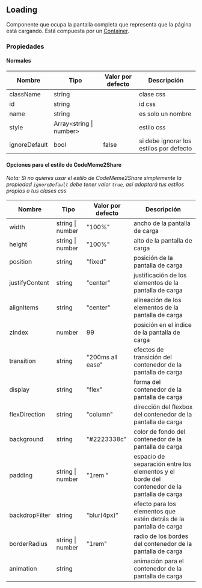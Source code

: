 ## Loading

Componente que ocupa la pantalla completa que representa que la página está cargando. Está compuesta por un [Container](https://).

### Propiedades

#### Normales

| Nombre        | Tipo                    | Valor por defecto | Descripción                             |
| ------------- | ----------------------- | ----------------- | --------------------------------------- |
| className     | string                  |                   | clase css                               |
| id            | string                  |                   | id css                                  |
| name          | string                  |                   | es solo un nombre                       |
| style         | Array<string \| number> |                   | estilo css                              |
| ignoreDefault | bool                    | false             | si debe ignorar los estilos por defecto |

#### Opciones para el estilo de CodeMeme2Share

_Nota: Si no quieres usar el estilo de CodeMeme2Share simplemente la propiedad `ignoreDefault` debe tener valor `true`, así adoptará tus estilos propios o tus clases css_

| Nombre         | Tipo             | Valor por defecto | Descripción                                                                                 |
| -------------- | ---------------- | ----------------- | ------------------------------------------------------------------------------------------- |
| width          | string \| number | "100%"            | ancho de la pantalla de carga                                                               |
| height         | string \| number | "100%"            | alto de la pantalla de carga                                                                |
| position       | string           | "fixed"           | posición de la pantalla de carga                                                            |
| justifyContent | string           | "center"          | justificación de los elementos de la pantalla de carga                                      |
| alignItems     | string           | "center"          | alineación de los elementos de la pantalla de carga                                         |
| zIndex         | number           | 99                | posición en el índice de la pantalla de carga                                               |
| transition     | string           | "200ms all ease"  | efectos de transición del contenedor de la pantalla de carga                                |
| display        | string           | "flex"            | forma del contenedor de la pantalla de carga                                                |
| flexDirection  | string           | "column"          | dirección del flexbox del contenedor de la pantalla de carga                                |
| background     | string           | "#2223338c"       | color de fondo del contenedor de la pantalla de carga                                       |
| padding        | string \| number | "1rem "           | espacio de separación entre los elementos y el borde del contenedor de la pantalla de carga |
| backdropFilter | string           | "blur(4px)"       | efecto para los elementos que estén detrás de la pantalla de carga                          |
| borderRadius   | string \| number | "1rem"            | radio de los bordes del contenedor de la pantalla de carga                                  |
| animation      | string           |                   | animación para el contenedor de la pantalla de carga                                        |
